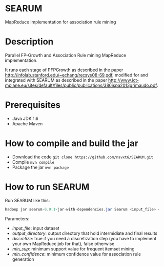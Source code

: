 SEARUM
======

MapReduce implementation for association rule mining

Description
===========
Parallel FP-Growth and Association Rule mining MapReduce implementation. 

It runs each stage of PFPGrowth as described in the paper http://infolab.stanford.edu/~echang/recsys08-69.pdf, modified for and integrated with SEARUM as described in the paper http://www.ict-mplane.eu/sites/default/files/public/publications/386ispa2013grimaudo.pdf.

Prerequisites
=============
- Java JDK 1.6
- Apache Maven

How to compile and build the jar
================================
- Download the code `git clone https://github.com/navxt6/SEARUM.git`
- Compile `mvn compile`
- Package the jar `mvn package`

How to run SEARUM
=================
Run SEARUM like this:

````java
hadoop jar searum-0.0.1-jar-with-dependencies.jar Searum <input_file> <output_directory> <discretize (true|false)> <min_sup (0.0-1.0)> [<min_confidence (0.0-1.0)>]
````
Parameters:

  - *input_file*:  input dataset
  - *output_directory*: output directory that hold intermidiate and final results
  - *discretize*: true if you need a discretization step (you have to implement your own MapReduce job for that), false otherwise
  - *min_sup*: minimum support value for frequent itemset mining
  - *min_confidence*: minimum confidence value for association rule generation

